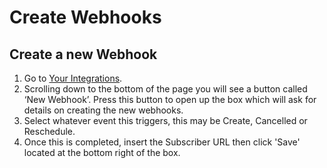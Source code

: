 # Create Webhooks

## Create a new Webhook

1. Go to [Your Integrations](https://app.cal.com/integrations).
2. Scrolling down to the bottom of the page you will see a button called ‘New Webhook’. Press this button to open up the box which will ask for details on creating the new webhooks.
3. Select whatever event this triggers, this may be Create, Cancelled or Reschedule.
4. Once this is completed, insert the Subscriber URL then click 'Save' located at the bottom right of the box.